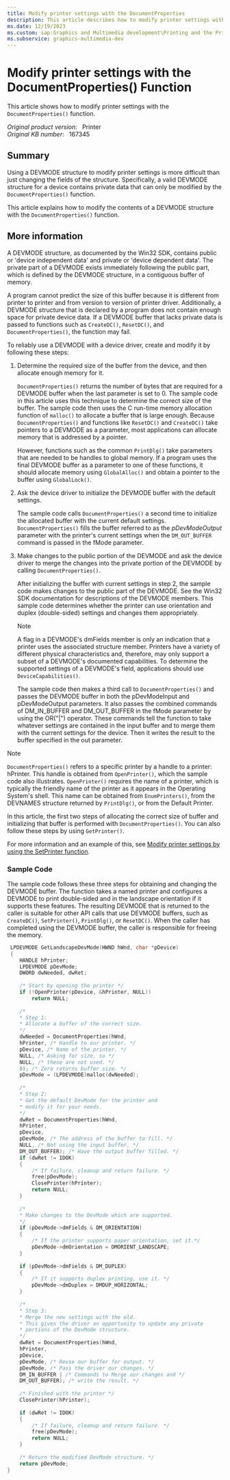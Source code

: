 ```yaml
---
title: Modify printer settings with the DocumentProperties
description: This article describes how to modify printer settings with the DocumentProperties function.
ms.date: 12/19/2023
ms.custom: sap:Graphics and Multimedia development\Printing and the Print Spooler API
ms.subservice: graphics-multimedia-dev
---
```


# Modify printer settings with the DocumentProperties() Function

This article shows how to modify printer settings with the `DocumentProperties()` function.

_Original product version:_ &nbsp; Printer  
_Original KB number:_ &nbsp; 167345

## Summary

Using a DEVMODE structure to modify printer settings is more difficult than just changing the fields of the structure. Specifically, a valid DEVMODE structure for a device contains private data that can only be modified by the `DocumentProperties()` function.

This article explains how to modify the contents of a DEVMODE structure with the `DocumentProperties()` function.

## More information

A DEVMODE structure, as documented by the Win32 SDK, contains public or 'device independent data' and private or 'device dependent data'. The private part of a DEVMODE exists immediately following the public part, which is defined by the DEVMODE structure, in a contiguous buffer of memory.

A program cannot predict the size of this buffer because it is different from printer to printer and from version to version of printer driver. Additionally, a DEVMODE structure that is declared by a program does not contain enough space for private device data. If a DEVMODE buffer that lacks private data is passed to functions such as `CreateDC()`, `ResetDC()`, and `DocumentProperties()`, the function may fail.

To reliably use a DEVMODE with a device driver, create and modify it by following these steps:

1. Determine the required size of the buffer from the device, and then allocate enough memory for it.

    `DocumentProperties()` returns the number of bytes that are required for a DEVMODE buffer when the last parameter is set to 0. The sample code in this article uses this technique to determine the correct size of the buffer. The sample code then uses the C run-time memory allocation function of `malloc()` to allocate a buffer that is large enough. Because `DocumentProperties()` and functions like `ResetDC()` and `CreateDC()` take pointers to a DEVMODE as a parameter, most applications can allocate memory that is addressed by a pointer.

    However, functions such as the common `PrintDlg()` take parameters that are needed to be handles to global memory. If a program uses the final DEVMODE buffer as a parameter to one of these functions, it should allocate memory using `GlobalAlloc()` and obtain a pointer to the buffer using `GlobalLock()`.
2. Ask the device driver to initialize the DEVMODE buffer with the default settings.

    The sample code calls `DocumentProperties()` a second time to initialize the allocated buffer with the current default settings. `DocumentProperties()` fills the buffer referred to as the *pDevModeOutput* parameter with the printer's current settings when the `DM_OUT_BUFFER` command is passed in the fMode parameter.

3. Make changes to the public portion of the DEVMODE and ask the device driver to merge the changes into the private portion of the DEVMODE by calling `DocumentProperties()`.

    After initializing the buffer with current settings in step 2, the sample code makes changes to the public part of the DEVMODE. See the Win32 SDK documentation for descriptions of the DEVMODE members. This sample code determines whether the printer can use orientation and duplex (double-sided) settings and changes them appropriately.

    > [!NOTE]
    > A flag in a DEVMODE's dmFields member is only an indication that a printer uses the associated structure member. Printers have a variety of different physical characteristics and, therefore, may only support a subset of a DEVMODE's documented capabilities. To determine the supported settings of a DEVMODE's field, applications should use `DeviceCapabilities()`.

    The sample code then makes a third call to `DocumentProperties()` and passes the DEVMODE buffer in both the pDevModeInput and pDevModeOutput parameters. It also passes the combined commands of DM_IN_BUFFER and DM_OUT_BUFFER in the fMode parameter by using the OR("|") operator. These commands tell the function to take whatever settings are contained in the input buffer and to merge them with the current settings for the device. Then it writes the result to the buffer specified in the out parameter.

> [!NOTE]
> `DocumentProperties()` refers to a specific printer by a handle to a printer: hPrinter. This handle is obtained from `OpenPrinter()`, which the sample code also illustrates. `OpenPrinter()` requires the name of a printer, which is typically the friendly name of the printer as it appears in the Operating System's shell. This name can be obtained from `EnumPrinters()`, from the DEVNAMES structure returned by `PrintDlg()`, or from the Default Printer.

In this article, the first two steps of allocating the correct size of buffer and initializing that buffer is performed with `DocumentProperties()`. You can also follow these steps by using `GetPrinter()`.

For more information and an example of this, see [Modify printer settings by using the SetPrinter function](modify-printer-settings-setprinter-api.md).

### Sample Code

The sample code follows these three steps for obtaining and changing the DEVMODE buffer. The function takes a named printer and configures a DEVMODE to print double-sided and in the landscape orientation if it supports these features. The resulting DEVMODE that is returned to the caller is suitable for other API calls that use DEVMODE buffers, such as `CreateDC()`, `SetPrinter()`, `PrintDlg()`, or `ResetDC()`. When the caller has completed using the DEVMODE buffer, the caller is responsible for freeing the memory.

```cpp
 LPDEVMODE GetLandscapeDevMode(HWND hWnd, char *pDevice)
 {
    HANDLE hPrinter;
    LPDEVMODE pDevMode;
    DWORD dwNeeded, dwRet;
    
    /* Start by opening the printer */ 
    if (!OpenPrinter(pDevice, &hPrinter, NULL))
        return NULL;
    
    /*
    * Step 1:
    * Allocate a buffer of the correct size.
    */ 
    dwNeeded = DocumentProperties(hWnd,
    hPrinter, /* Handle to our printer. */ 
    pDevice, /* Name of the printer. */ 
    NULL, /* Asking for size, so */ 
    NULL, /* these are not used. */ 
    0); /* Zero returns buffer size. */ 
    pDevMode = (LPDEVMODE)malloc(dwNeeded);
    
    /*
    * Step 2:
    * Get the default DevMode for the printer and
    * modify it for your needs.
    */ 
    dwRet = DocumentProperties(hWnd,
    hPrinter,
    pDevice,
    pDevMode, /* The address of the buffer to fill. */ 
    NULL, /* Not using the input buffer. */ 
    DM_OUT_BUFFER); /* Have the output buffer filled. */ 
    if (dwRet != IDOK)
    {
        /* If failure, cleanup and return failure. */ 
        free(pDevMode);
        ClosePrinter(hPrinter);
        return NULL;
    }
    
    /*
    * Make changes to the DevMode which are supported.
    */ 
    if (pDevMode->dmFields & DM_ORIENTATION)
    {
        /* If the printer supports paper orientation, set it.*/ 
        pDevMode->dmOrientation = DMORIENT_LANDSCAPE;
    }
    
    if (pDevMode->dmFields & DM_DUPLEX)
    {
        /* If it supports duplex printing, use it. */ 
        pDevMode->dmDuplex = DMDUP_HORIZONTAL;
    }
    
    /*
    * Step 3:
    * Merge the new settings with the old.
    * This gives the driver an opportunity to update any private
    * portions of the DevMode structure.
    */ 
    dwRet = DocumentProperties(hWnd,
    hPrinter,
    pDevice,
    pDevMode, /* Reuse our buffer for output. */ 
    pDevMode, /* Pass the driver our changes. */ 
    DM_IN_BUFFER | /* Commands to Merge our changes and */ 
    DM_OUT_BUFFER); /* write the result. */ 
    
    /* Finished with the printer */ 
    ClosePrinter(hPrinter);
    
    if (dwRet != IDOK)
    {
        /* If failure, cleanup and return failure. */ 
        free(pDevMode);
        return NULL;
    }
    
    /* Return the modified DevMode structure. */ 
    return pDevMode;
}
```
